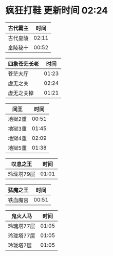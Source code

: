 # 疯狂打鞋 更新时间 02:24

| 古代霸主   | 时间    |
|--------|-------|
| 古代皇陵 | 02:11 |
| 皇陵秘十 | 00:52 |

| 四象苍茫长老   | 时间    |
|--------|-------|
| 苍茫大厅 | 01:23 |
| 虚无之关 | 02:24 |
| 虚无之关掉 | 01:21 |

| 间王   | 时间    |
|--------|-------|
| 地狱2重 | 00:51 |
| 地狱3重 | 01:45 |
| 地狱4重 | 02:09 |
| 地狱5重 | 01:38 |

| 叹息之王   | 时间    |
|--------|-------|
| 玲珑塔79层 | 01:01 |

| 猛魔之王   | 时间    |
|--------|-------|
| 铁血魔宫 | 00:51 |

| 鬼火人马   | 时间    |
|--------|-------|
| 玲瑰塔77层 | 01:05 |
| 玲珑塔77层 | 01:05 |
| 玲珑塔7层 | 01:05 |
